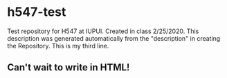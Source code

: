 # h547-test
Test repository for H547 at IUPUI. Created in class 2/25/2020. This description was generated automatically from the "description" in creating the Repository.
This is my third line.

## Can't wait to write in HTML!
